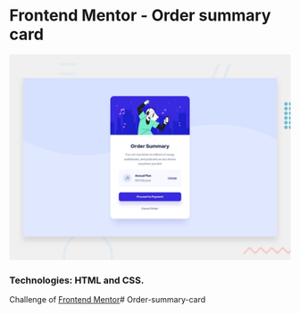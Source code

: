 # Frontend Mentor - Order summary card

![Design preview for the Order summary card coding challenge](./design/desktop-preview.jpg)

### Technologies: HTML and CSS.

Challenge of [Frontend Mentor](https://www.frontendmentor.io/home)# Order-summary-card
